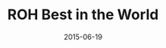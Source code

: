 ---
title: ROH Best in the World

location: Terminal 5, New York City, NY
date: 2015-06-19
cagematch: https://www.cagematch.net/?id=1&nr=125802

photos:

videos:
---
